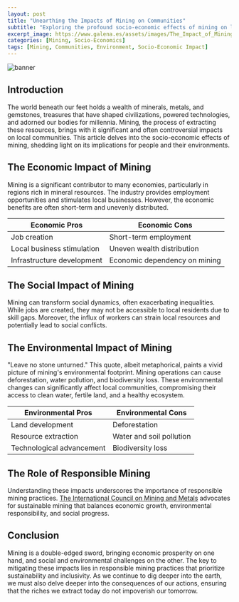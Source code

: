 ```yaml
---
layout: post
title: "Unearthing the Impacts of Mining on Communities"
subtitle: "Exploring the profound socio-economic effects of mining on local communities and their environments."
excerpt_image: https://www.galena.es/assets/images/The_Impact_of_Mining_on_Communities.png
categories: [Mining, Socio-Economics]
tags: [Mining, Communities, Environment, Socio-Economic Impact]
---
```

![banner](https://www.galena.es/assets/images/The_Impact_of_Mining_on_Communities.png "Image exploring the socio-economic and environmental impacts of mining on local communities, highlighting both the positive and negative consequences of mining activities.")

## Introduction

The world beneath our feet holds a wealth of minerals, metals, and gemstones, treasures that have shaped civilizations, powered technologies, and adorned our bodies for millennia. Mining, the process of extracting these resources, brings with it significant and often controversial impacts on local communities. This article delves into the socio-economic effects of mining, shedding light on its implications for people and their environments.

## The Economic Impact of Mining

Mining is a significant contributor to many economies, particularly in regions rich in mineral resources. The industry provides employment opportunities and stimulates local businesses. However, the economic benefits are often short-term and unevenly distributed. 

| Economic Pros | Economic Cons |
| --------------| --------------|
| Job creation  | Short-term employment |
| Local business stimulation | Uneven wealth distribution |
| Infrastructure development | Economic dependency on mining |

## The Social Impact of Mining

Mining can transform social dynamics, often exacerbating inequalities. While jobs are created, they may not be accessible to local residents due to skill gaps. Moreover, the influx of workers can strain local resources and potentially lead to social conflicts.

## The Environmental Impact of Mining

"Leave no stone unturned." This quote, albeit metaphorical, paints a vivid picture of mining's environmental footprint. Mining operations can cause deforestation, water pollution, and biodiversity loss. These environmental changes can significantly affect local communities, compromising their access to clean water, fertile land, and a healthy ecosystem. 

| Environmental Pros | Environmental Cons |
| ------------------ | ------------------ |
| Land development   | Deforestation |
| Resource extraction | Water and soil pollution |
| Technological advancement | Biodiversity loss |

## The Role of Responsible Mining

Understanding these impacts underscores the importance of responsible mining practices. [The International Council on Mining and Metals](https://www.icmm.com/en-gb) advocates for sustainable mining that balances economic growth, environmental responsibility, and social progress.

## Conclusion

Mining is a double-edged sword, bringing economic prosperity on one hand, and social and environmental challenges on the other. The key to mitigating these impacts lies in responsible mining practices that prioritize sustainability and inclusivity. As we continue to dig deeper into the earth, we must also delve deeper into the consequences of our actions, ensuring that the riches we extract today do not impoverish our tomorrow.